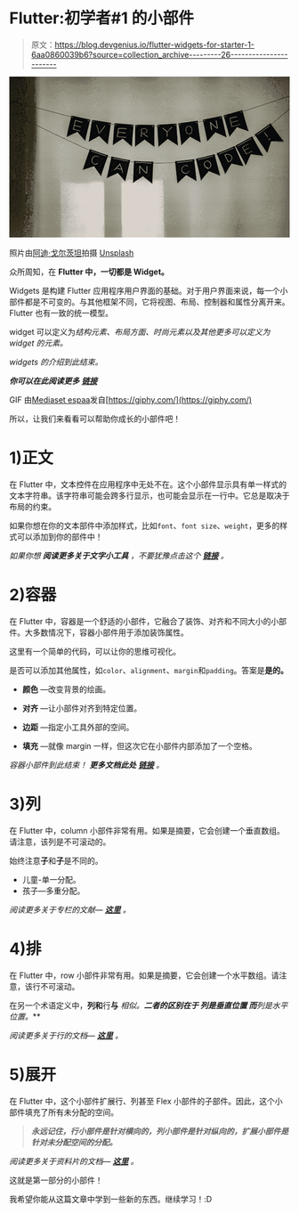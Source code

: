 # Flutter:初学者#1 的小部件

> 原文：<https://blog.devgenius.io/flutter-widgets-for-starter-1-6aa0860039b6?source=collection_archive---------26----------------------->

![](img/e579d460a7bf444872c70faf78710aca.png)

照片由[阿迪·戈尔茨坦](https://unsplash.com/@adigold1)拍摄 [Unsplash](https://unsplash.com/?utm_source=medium&utm_medium=referral)

众所周知，在 **Flutter 中，一切都是 Widget。**

Widgets 是构建 Flutter 应用程序用户界面的基础。对于用户界面来说，每一个小部件都是不可变的。与其他框架不同，它将视图、布局、控制器和属性分离开来。Flutter 也有一致的统一模型。

widget 可以定义为*结构元素、布局方面、时尚元素以及其他更多可以定义为 widget 的元素。*

*widgets 的介绍到此结束。*

***你可以在此阅读更多*** [***链接***](https://flutter.dev/docs/resources/technical-overview#:~:text=few%20core%20principles.-,Everything's%20a%20widget,unified%20object%20model%3A%20the%20widget.)

GIF 由[Mediaset espaa](https://giphy.com/mediaset/)发自[https://giphy.com/](https://giphy.com/)

所以，让我们来看看可以帮助你成长的小部件吧！

# **1)正文**

在 Flutter 中，文本控件在应用程序中无处不在。这个小部件显示具有单一样式的文本字符串。该字符串可能会跨多行显示，也可能会显示在一行中。它总是取决于布局的约束。

如果你想在你的文本部件中添加样式，比如`font`、`font size`、`weight`，更多的样式可以添加到你的部件中！

*如果你想* ***阅读更多关于文字小工具*** *，不要犹豫点击这个* [***链接***](https://api.flutter.dev/flutter/widgets/Text-class.html) *。*

# **2)容器**

在 Flutter 中，容器是一个舒适的小部件，它融合了装饰、对齐和不同大小的小部件。大多数情况下，容器小部件用于添加装饰属性。

这里有一个简单的代码，可以让你的思维可视化。

是否可以添加其他属性，如`color`、`alignment`、`margin`和`padding`。答案是**是的。**

*   **颜色** —改变背景的绘画。

*   **对齐** —让小部件对齐到特定位置。

*   **边距** —指定小工具外部的空间。

*   **填充** —就像 margin 一样，但这次它在小部件内部添加了一个空格。

*容器小部件到此结束！* ***更多文档此处*** [***链接***](https://api.flutter.dev/flutter/widgets/Container-class.html) *。*

# **3)列**

在 Flutter 中，column 小部件非常有用。如果是摘要，它会创建一个垂直数组。请注意，该列是不可滚动的。

始终注意**子**和**子**是不同的。

*   儿童-单一分配。
*   孩子—多重分配。

*阅读更多关于专栏的文献—* [***这里***](https://api.flutter.dev/flutter/widgets/Column-class.html) *。*

# 4)排

在 Flutter 中，row 小部件非常有用。如果是摘要，它会创建一个水平数组。请注意，该行不可滚动。

在另一个术语定义中，**列和**行**与** **相似。**二者的区别在于 ***列是垂直位置*** 而***列是水平位置。***

*阅读更多关于行的文档—* [***这里***](https://api.flutter.dev/flutter/widgets/Row-class.html) *。*

# **5)展开**

在 Flutter 中，这个小部件扩展行、列甚至 Flex 小部件的子部件。因此，这个小部件填充了所有未分配的空间。

> ***永远记住，行小部件是针对横向的，列小部件是针对纵向的，扩展小部件是针对未分配空间的分配。***

*阅读更多关于资料片的文档—* [***这里***](https://api.flutter.dev/flutter/widgets/Expanded-class.html) *。*

这就是第一部分的小部件！

我希望你能从这篇文章中学到一些新的东西。继续学习！:D